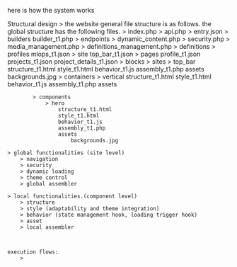 here is how the system works

Structural design
	> the website general file structure is as follows.
	the global structure has the following files.
		> index.php
		> api.php
		> entry.json
		> builders
			builder_t1.php
		> endpoints
			> dynamic_content.php
			> security.php
			> media_management.php
			> definitions_management.php
		> definitions
			> profiles
				mlops_t1.json
			> site
				top_bar_t1.json
			> pages
				profile_t1.json
				projects_t1.json
				project_details_t1.json
		> blocks
			> sites
				> top_bar
					structure_t1.html
					style_t1.html
					behavior_t1.js
					assembly_t1.php
					assets
						backgrounds.jpg
			> containers
				> vertical
					structure_t1.html
					style_t1.html
					behavior_t1.js
					assembly_t1.php
					assets
			
			> components
				> hero
					structure_t1.html
					style_t1.html
					behavior_t1.js
					assembly_t1.php
					assets
						backgrounds.jpg
			
	> global functionalities (site level)
		> navigation
		> security
		> dynamic loading
		> theme control
		> global assembler
		
	> local functionalities.(component level)
		> structure 
		> style (adaptability and theme integration)
		> behavior (state management hook, loading trigger hook)
		> asset
		> local assembler
		
		
		
	execution flows:
		> 